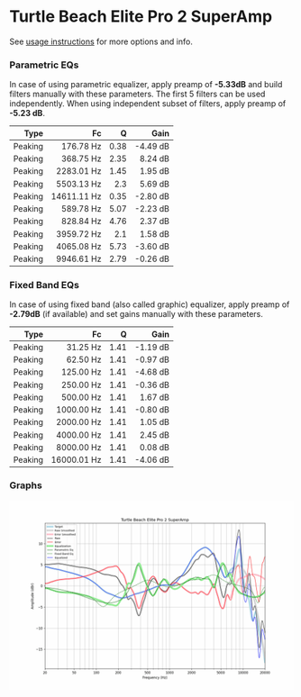 # Turtle Beach Elite Pro 2 SuperAmp
See [usage instructions](https://github.com/jaakkopasanen/AutoEq#usage) for more options and info.

### Parametric EQs
In case of using parametric equalizer, apply preamp of **-5.33dB** and build filters manually
with these parameters. The first 5 filters can be used independently.
When using independent subset of filters, apply preamp of **-5.23 dB**.

| Type    | Fc          |    Q | Gain     |
|--------:|------------:|-----:|---------:|
| Peaking | 176.78 Hz   | 0.38 | -4.49 dB |
| Peaking | 368.75 Hz   | 2.35 | 8.24 dB  |
| Peaking | 2283.01 Hz  | 1.45 | 1.95 dB  |
| Peaking | 5503.13 Hz  | 2.3  | 5.69 dB  |
| Peaking | 14611.11 Hz | 0.35 | -2.80 dB |
| Peaking | 589.78 Hz   | 5.07 | -2.23 dB |
| Peaking | 828.84 Hz   | 4.76 | 2.37 dB  |
| Peaking | 3959.72 Hz  | 2.1  | 1.58 dB  |
| Peaking | 4065.08 Hz  | 5.73 | -3.60 dB |
| Peaking | 9946.61 Hz  | 2.79 | -0.26 dB |

### Fixed Band EQs
In case of using fixed band (also called graphic) equalizer, apply preamp of **-2.79dB**
(if available) and set gains manually with these parameters.

| Type    | Fc          |    Q | Gain     |
|--------:|------------:|-----:|---------:|
| Peaking | 31.25 Hz    | 1.41 | -1.19 dB |
| Peaking | 62.50 Hz    | 1.41 | -0.97 dB |
| Peaking | 125.00 Hz   | 1.41 | -4.68 dB |
| Peaking | 250.00 Hz   | 1.41 | -0.36 dB |
| Peaking | 500.00 Hz   | 1.41 | 1.67 dB  |
| Peaking | 1000.00 Hz  | 1.41 | -0.80 dB |
| Peaking | 2000.00 Hz  | 1.41 | 1.05 dB  |
| Peaking | 4000.00 Hz  | 1.41 | 2.45 dB  |
| Peaking | 8000.00 Hz  | 1.41 | 0.08 dB  |
| Peaking | 16000.01 Hz | 1.41 | -4.06 dB |

### Graphs
![](./Turtle%20Beach%20Elite%20Pro%202%20SuperAmp.png)